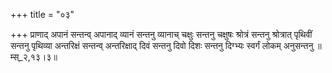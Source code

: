 +++
title = "०३"

+++
प्राणाद् अपानं सन्तन्व् अपानाद् व्यानं सन्तनु व्यानाच् चक्षुः सन्तनु चक्षुषः श्रोत्रं सन्तनु श्रोत्रात् पृथिवीं सन्तनु पृथिव्या अन्तरिक्षं सन्तन्व् अन्तरिक्षाद् दिवं सन्तनु दिवो दिशः सन्तनु दिग्भ्यः स्वर्गं लोकम् अनुसन्तनु ॥म्स्_२,१३।३॥  
    
